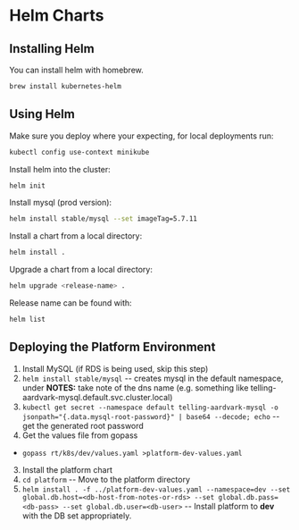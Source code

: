 # Helm Charts

## Installing Helm

You can install helm with homebrew.

```bash
brew install kubernetes-helm
```

## Using Helm

Make sure you deploy where your expecting, for local deployments run:

```bash
kubectl config use-context minikube
```

Install helm into the cluster:

```bash
helm init
```

Install mysql (prod version):

```bash
helm install stable/mysql --set imageTag=5.7.11
```

Install a chart from a local directory:

```bash
helm install .
```

Upgrade a chart from a local directory:

```bash
helm upgrade <release-name> .
```

Release name can be found with:

```bash
helm list
```

## Deploying the Platform Environment

1. Install MySQL (if RDS is being used, skip this step)
  1. `helm install stable/mysql` -- creates mysql in the default namespace, under **NOTES:** take note of the dns name (e.g. something like telling-aardvark-mysql.default.svc.cluster.local)
  2.  `kubectl get secret --namespace default telling-aardvark-mysql -o jsonpath="{.data.mysql-root-password}" | base64 --decode; echo` -- get the generated root password
2. Get the values file from gopass
  - `gopass rt/k8s/dev/values.yaml >platform-dev-values.yaml`
3. Install the platform chart
  1. `cd platform` -- Move to the platform directory
  2. `helm install . -f ../platform-dev-values.yaml --namespace=dev --set global.db.host=<db-host-from-notes-or-rds> --set global.db.pass=<db-pass> --set global.db.user=<db-user>` -- Install platform to **dev** with the DB set appropriately.
